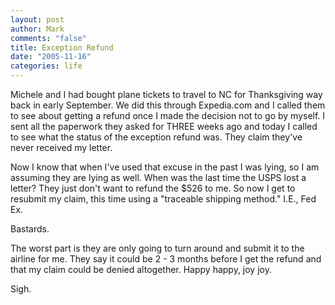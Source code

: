```yaml
--- 
layout: post
author: Mark
comments: "false"
title: Exception Refund
date: "2005-11-16"
categories: life
---
```

Michele and I had bought plane tickets to travel to NC for Thanksgiving way back in early September. We did this through Expedia.com and I called them to see about getting a refund once I made the decision not to go by myself. I sent all the paperwork they asked for THREE weeks ago and today I called to see what the status of the exception refund was. They claim they've never received my letter.

Now I know that when I've used that excuse in the past I was lying, so I am assuming they are lying as well. When was the last time the USPS lost a letter? They just don't want to refund the $526 to me. So now I get to resubmit my claim, this time using a "traceable shipping method." I.E., Fed Ex.

Bastards.

The worst part is they are only going to turn around and submit it to the airline for me. They say it could be 2 - 3 months before I get the refund and that my claim could be denied altogether. Happy happy, joy joy.

Sigh.
